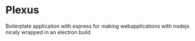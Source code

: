 # Plexus
Boilerplate application with express for making webapplications with nodejs nicely wrapped in an electron build
